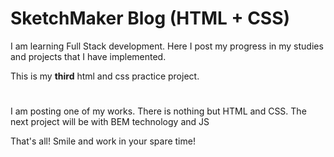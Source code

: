 

# SketchMaker Blog (HTML + CSS)



I am learning Full Stack development.
Here I post my progress in my studies and projects that I have implemented.

This is my **third** html and css practice project.
#

I am posting one of my works. There is nothing but HTML and CSS.
The next project will be with BEM technology and JS


That's all! Smile and work in your spare time!

